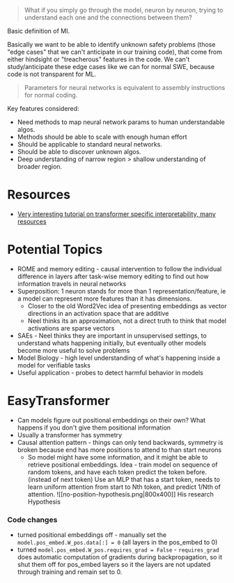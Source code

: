 > What if you simply go through the model, neuron by neuron, trying to understand each one and the connections between them? 

Basic definition of MI. 

Basically we want to be able to identify unknown safety problems (those "edge cases" that we can't anticipate in our training code), that come from either hindsight or "treacherous" features in the code. We can't study/anticipate these edge cases like we can for normal SWE, because code is not transparent for ML.
> Parameters for neural networks is equivalent to assembly instructions for normal coding.

Key features considered:
- Need methods to map neural network params to human understandable algos.
- Methods should be able to scale with enough human effort
- Should be applicable to standard neural networks.
- Should be able to discover unknown algos.
- Deep understanding of narrow region > shallow understanding of broader region.
# Resources
- [Very interesting tutorial on transformer specific interpretability, many resources](https://projects.illc.uva.nl/indeep/tutorial/)
# Potential Topics
- ROME and memory editing - causal intervention to follow the individual difference in layers after task-wise memory editing to find out how information travels in neural networks
- Superposition: 1 neuron stands for more than 1 representation/feature, ie a model can represent more features than it has dimensions.
	- Closer to the old Word2Vec idea of presenting embeddings as vector directions in an activation space that are additive
	- Neel thinks its an approximation, not a direct truth to think that model activations are sparse vectors
- SAEs - Neel thinks they are important in unsupervised settings, to understand whats happening initially, but eventually other models become more useful to solve problems
- Model Biology - high level understanding of what's happening inside a model for verifiable tasks
- Useful application - probes to detect harmful behavior in models

# EasyTransformer
- Can models figure out positional embeddings on their own? What happens if you don't give them positional information
- Usually a transformer has symmetry
- Causal attention pattern - things can only tend backwards, symmetry is broken because end has more positions to attend to than start neurons
	- So model might have some information, and it might be able to retrieve positional embeddings.
Idea - train model on sequence of random tokens, and have each token predict the token before. (instead of next token)
Use an MLP that has a start token, needs to learn uniform attention from start to Nth token, and predict 1/Nth of attention. 
![[no-position-hypothesis.png|800x400]]
His research Hypothesis
### Code changes
- turned positional embeddings off - manually set the `model.pos_embed.W_pos.data[:] = 0` (all layers in the pos_embed to 0)
- turned `model.pos_embed.W_pos.requires_grad = False` - `requires_grad` does automatic computation of gradients during backpropagation, so it shut them off for pos_embed layers so it the layers are not updated through training and remain set to 0.